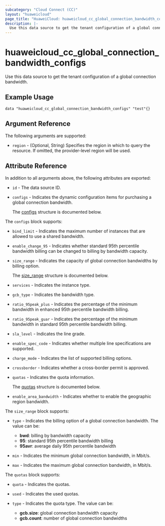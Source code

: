 ```yaml
---
subcategory: "Cloud Connect (CC)"
layout: "huaweicloud"
page_title: "HuaweiCloud: huaweicloud_cc_global_connection_bandwidth_configs"
description: |-
  Use this data source to get the tenant configuration of a global connection bandwidth.
---
```


# huaweicloud_cc_global_connection_bandwidth_configs

Use this data source to get the tenant configuration of a global connection bandwidth.

## Example Usage

```hcl
data "huaweicloud_cc_global_connection_bandwidth_configs" "test"{}
```

## Argument Reference

The following arguments are supported:

* `region` - (Optional, String) Specifies the region in which to query the resource.
  If omitted, the provider-level region will be used.

## Attribute Reference

In addition to all arguments above, the following attributes are exported:

* `id` - The data source ID.

* `configs` - Indicates the dynamic configuration items for purchasing a global connection bandwidth.

  The [configs](#configs_struct) structure is documented below.

<a name="configs_struct"></a>
The `configs` block supports:

* `bind_limit` - Indicates the maximum number of instances that are allowed to use a shared bandwidth.

* `enable_change_95` - Indicates whether standard 95th percentile bandwidth billing can be changed to billing by
  bandwidth capacity.

* `size_range` - Indicates the capacity of global connection bandwidths by billing option.

  The [size_range](#configs_size_range_struct) structure is documented below.

* `services` - Indicates the instance type.

* `gcb_type` - Indicates the bandwidth type.

* `ratio_95peak_plus` - Indicates the percentage of the minimum bandwidth in enhanced 95th percentile bandwidth billing.

* `ratio_95peak_guar` - Indicates the percentage of the minimum bandwidth in standard 95th percentile bandwidth billing.

* `sla_level` - Indicates the line grade.

* `enable_spec_code` - Indicates whether multiple line specifications are supported.

* `charge_mode` - Indicates the list of supported billing options.

* `crossborder` - Indicates whether a cross-border permit is approved.

* `quotas` - Indicates the quota information.

  The [quotas](#configs_quotas_struct) structure is documented below.

* `enable_area_bandwidth` - Indicates whether to enable the geographic region bandwidth.

<a name="configs_size_range_struct"></a>
The `size_range` block supports:

* `type` - Indicates the billing option of a global connection bandwidth.
  The value can be:
  + **bwd**: billing by bandwidth capacity
  + **95**: standard 95th percentile bandwidth billing
  + **95avr**: average daily 95th percentile bandwidth

* `min` - Indicates the minimum global connection bandwidth, in Mbit/s.

* `max` - Indicates the maximum global connection bandwidth, in Mbit/s.

<a name="configs_quotas_struct"></a>
The `quotas` block supports:

* `quota` - Indicates the quotas.

* `used` - Indicates the used quotas.

* `type` - Indicates the quota type.
  The value can be:
  + **gcb.size**: global connection bandwidth capacity
  + **gcb.count**: number of global connection bandwidths
